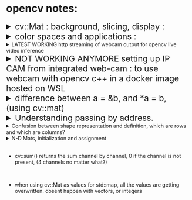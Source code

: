 # opencv notes:

<details>
<summary style="font-size:2.35vw"> cv::Mat : background, slicing, display : </summary>
reference : <a href="https://docs.opencv.org/4.x/d6/d6d/tutorial_mat_the_basic_image_container.html">cv::Mat tutorial docs</a> 

reference : <a href="https://docs.opencv.org/2.4/modules/core/doc/basic_structures.html#vec">cv::Mat tutorial docs (older)</a> 


1. Mat is the object used for storing images as arrays.

2. cv::MAT object consists of a header containing matrix details like matrix dimention details, storing method, pixel value array address.

3. using the copy constructor () / list intialization {} / assigment = will only copy header. i.e. in the below code, all 3 objects A, B, C point to the same pixel matrix. 

```cpp
Mat A, C;
A = imread(argv[1], IMREAD_COLOR); 
Mat B(A); 
C = A;
```

4. to make a copy of the pixel value matrix , shoude use <code> cv::Mat::clone() </code> <code> cv::Mat::copyTo() </code>

```cpp
Mat F = A.clone();
Mat G;
A.copyTo(G);
```

5. i) indexing a matrix, Vec3b is to read a 3channel point vector
```cpp
//  OUTPUT 1
int r = 140, c = 140, ch = 0; 
cout <<"\n\nOUTPUT 1\n\n";
for(; r < 145; r++)
{
    cout << "[";
    for(; c < 145; c++)
    {
        cout<<frame.at<Vec3b>(r,c) << ", ";
    }
    c = 140;
    cout << "],\n";
}

//  OUTPUT 2
cout <<"\n\nOUTPUT 2\n";
Mat vizslice(frame(Range(140,145) , Range(140,145)));
cout << "\nmatrix chunk : \n" << format(vizslice, Formatter::FMT_NUMPY ) <<"\n"; 
```
![Alt text](./images/image-20.png)

indexing element by element : 
```cpp
Mat procChannels[3];
split(frame, procChannels);
//r = row index, c = col index, ch = channel
static_cast<int>(procChannels[ch].at<uchar>(r,c))
```


5. ii) to **slice** Mat

```cpp
Mat frame;
*inputVideo >> frame;
Mat slice{frame(Range(140,145) , Range(140,145))};
```
![Alt text](./images/image.png)
(c*ch) * r ?


6. Mat with random values <code>cv::randu()</code>

```cpp
Mat R = Mat(3, 2, CV_8UC3);
randu(R, Scalar::all(0), Scalar::all(255));
```

7. <details><summary> Assignment of rows/columns and slices : 

<a href="https://docs.opencv.org/2.4/modules/core/doc/basic_structures.html#vec">extensive Mat tutorial </a>

rows/ cols: 

```cpp
// add the 5-th row, multiplied by 3 to the 3rd row
M.row(3) = M.row(3) + M.row(5)*3;

// now copy the 7-th column to the 1-st column
// M.col(1) = M.col(7); // this will not work
Mat M1 = M.col(1);
M.col(7).copyTo(M1);
```
slices:
```cpp
// create a new 320x240 image
Mat img(Size(320,240),CV_8UC3);
// select a ROI
Mat roi(img, Rect(10,10,100,100));
// fill the ROI with (0,255,0) (which is green in RGB space);
// the original 320x240 image will be modified
roi = Scalar(0,255,0);
```



8. formatting Mat dislay in cout :  <code>format(mat_name, Formatter::FMT_PYTHON)</code>

```cpp
Mat slice{frame(Range(140,145) , Range(140,145))};
cout << "\nmatrix chunk : \n" << format(slice Formatter::FMT_NUMPY ) <<"\n";
```
![Alt text](./images/image-1.png)

9. A Mapping of Type to Numbers in OpenCV
reference : <a href="https://gist.github.com/yangcha/38f2fa630e223a8546f9b48ebbb3e61a">Mat types</a>

| | C1 | C2 | C3 | C4
|---|---|---|---|---|
|CV_8U|	0|	8|	16|	24
|CV_8S|	1|	9|	17|	25
|CV_16U| 2|	10|	18|	26
|CV_16S| 3|	11|	19|	27
|CV_32S| 4|	12|	20|	28
|CV_32F| 5|	13|	21|	29
|CV_64F| 6|	14|	22|	30

10. \* operator does matrix multiplication not element wise.

11. <code> interim.convertTo(interim, CV_64F); </code> convert mats before processing and operating on them, or else crazy things happen 
<br>
</details>


<details>
<summary style="font-size:2.35vw"> color spaces and applications : </summary>

reference : <a href="https://docs.opencv.org/4.x/d6/d6d/tutorial_mat_the_basic_image_container.html">cv::Mat tutorial docs</a> 

- ***RGB*** is the most common as our eyes use something similar, however keep in mind that OpenCV standard display system composes colors using the BGR color space (red and blue channels are swapped places).
- The ***HSV*** and ***HLS*** decompose colors into their hue, saturation and value/luminance components, which is a more natural way for us to describe colors. You might, for example, dismiss the last component, making your algorithm less sensible to the light conditions of the input image.
- ***YCrCb*** is used by the popular JPEG image format.
- ***CIE L\*a\*b\**** is a perceptually uniform color space, which comes in handy if you need to measure the distance of a given color to another color.

</details>

<details><summary>LATEST WORKING http streaming of webcam output for opencv live video inference </summary>

- Go to the installation and setup repository, and find the coressponding folder.
- create conda env, configure what ever is needed by that subfolder.
- run main.py
- copy past <code> http://10.110.115.50:5000/ </code> in the browser or whatever looks like that from the output of main.py
- when the page opens, click open image in new tab.
- <code> http://10.110.115.50:5000/video_feed </code> the url for the feed should look something like this. use this as source for your 

```cpp
VID = "http://10.110.115.50:5000/video_feed"
cv::VideoCapture inputvideo(VID);
Mat frame;
*inputvideo >> frame
```
</details>
<details>
<summary style="font-size:2.35vw">NOT WORKING ANYMORE setting up IP CAM from integrated web-cam : to use webcam with opencv c++ in a docker image hosted on WSL</summary>
reference : <a href="https://www.youtube.com/watch?v=zd012EHvsIg">ip cam using VLC media player</a>

1. open vlc media player
2. goto media -> stream
3. goto capture device tab and select video device name, and audio device name.
4. click "advanced options" button in the same step and "tick" the device properties checkbox
5. click on the scroll down attached to the "stream" button, and click "stream"

![Alt text](./images/image-2.png)
6. at the source setting window, click next.
7. open the file scroll down and click **http** (change 1), 
8. click add, and type in the some name (referred to as \<some name\> from now on.), this will be part of the url.

 ![Alt text](./images/image-3.png)

9. select "video - H.264 + MP3 (MP4)" 

![Alt text](./images/image-5.png)

10. select **MP4/MOV** change(2)

![Alt text](./images/image-6.png)

11. click the "spanner" icon next to the previously set dropdown, go to each of the tabs in the configuration window, and apply settings as below : 

![Alt text](./images/image-7.png)

![Alt text](./images/image-8.png)

nothing needed for subtitles , because we dont have any

12. click save, and next

13. from the generated output string, copy the highlighted part. This part will be part of the stream's URL

![Alt text](./images/image-9.png)

14. click stream

15. a new window wil openup with video properties, click default, in both "Video Proc Amp" tab, and "Camera Control" tab.

![Alt text](./images/image-10.png)

16. click next / apply + ok

![Alt text](./images/image-11.png)

17. click apply + OK

17. the audio properties tab will open, click apply + OK in this tab as well.

![Alt text](./images/image-12.png)

18. check the vlc media player's window. the stream should have started :

![Alt text](./images/image-13.png)


19. find your ip address using the "ipconfig /all" command in cmd

20. search for this part of the output, and look under **IPv4 Address** for your IP address, which will be in the following format : xx.xxx.xxx.xx

![Alt text](./images/image-15.png)

21. your final ip camera url will be "http://\<ip address\>:8080/\<some name\>", (reffer previous steps for what \<some name\> is.)

22. Now you can do add use the below lines of code and have a valid object that returns frames from the ip camera, in your docker container.

```cpp
string vidPath = "http://<ip address>:8080/<some name>";
inputVideo = new VideoCapture(vidPath);
```
</details>

<details>
<summary style="font-size:2.35vw"> difference between a = &b, and *a = b, (using cv::mat)</summary>
reference : <a href="https://stackoverflow.com/a/13017187">discusssion forum</a>

```cpp
    Mat a = Mat(1,3,CV_8U, Scalar(1));
    Mat b = Mat(1,5,CV_8U, Scalar(0));
    Mat* aptr = &a;
    Mat* bptr = &b;
```

<code>aptr = &b;</code>
a's value is now the address if b. therefore:
- bptr should be = aptr
- aptr should now be pointing to b
- *bptr will point to b
- so both aptr, and btr points to b,
- a remains untouched.

![Alt text](./images/image-18.png)

<code>*aptr = b;</code>
- a should be overwritten by b, because initially *aptr = a
- aptr AKA late a's address, should now point to a copy of b.
-  bptr wasnt touched, so bptr will remain pointing to the original b .

![Alt text](./images/image-17.png)

</details>

<details>
<summary style="font-size:2.35vw">Understanding passing by address.</summary>

- when passed as address, although the addresses of actual parameters are copied to formal parameters, if the the formal parameter's values (these are pointers) are reassigned to point to a different address, the change WONT reflect in the actual parameters. DONT COUNT ON IT AGAIN.

- Also, DONT hesitate to pass <code>cv::Mat</code> by value, by doing so you are NOT passing the pixel value array, but just a class object that contains some details about the array, and the pointer to it, as mentioned above. Moreover, the size of mat is about the same for any Mat intance. For instance:

```cpp
*inputVideo >> frame;
Mat gblurr = Mat(5, 5, CV_32F, data);
cout << "\n\nfilter : dimentions : " << gblurr.size() << " object size : "<< sizeof(gblurr);
cout << "\nframe : dimentions : "<< frame.size() << " object size : " << sizeof(frame) << "\n\n"; 
```
![Alt text](./images/image-19.png)
</details>

<details><summary> Confusion between shape representation and definition, which are rows and which are columns? </summary>

The Definition of a Mat <code>Mat testmat = Mat(1, 5, CV_32FC1, Scalar(2));</code> is done as (rows, columns, type, value), but the <code>Mat.size()</code> function returns dims as [columns x rows], which causes a lot of confusion. check how the shape of the matrices look when they are multiplied, in the below image. 

```cpp
gblurr1dCh = Mat(1, 5, CV_32FC1, Scalar(2));
colSlice = Mat(640, 5, CV_32FC1, Scalar(3));

cout << "\n\n\nvisualizing shape in order of multiplication : "<< gblurr1dCh.size() <<" * "<<colSlice.t().size()<<"\n\n\n";

Mat prodtest =  gblurr1dCh * colSlice.t(); 

cout << format(prodtest, Formatter::FMT_NUMPY);
```

![Alt text](./images/image-21.png)

</details>

<details><summary> N-D Mats, initialization and assignment </summary>

<a href="https://docs.opencv.org/4.x/d3/d63/classcv_1_1Mat.html#aa90cea495029c7d1ee0a41361ccecdf3">accessing nd arrays using pointers as a long 1d array;</a>

<a href="https://forum.opencv.org/t/slicing-operation-help/13355/7"> Reference resource link </a>

relevant classes and functions : 
- <a href="https://docs.opencv.org/4.x/d3/d63/classcv_1_1Mat.html#ad543b6bd296ae1247032c750af4718e1">operator()()</a>

- <a href="https://docs.opencv.org/4.x/d3/d63/classcv_1_1Mat.html#a40b5b3371a9c2a4b2b8ce0c8068d7c96">locateROI()</a>

code sample : 

```cpp
const int sz[] = {3,8,8,5}; // slightly smaller for viz.
cv::Mat input_array(4,sz,CV_32F,cv::Scalar(1.0));
std::vector<cv::Range> ranges;
  ranges.push_back(cv::Range::all());
  ranges.push_back(cv::Range::all());
  ranges.push_back(cv::Range::all());
  ranges.push_back(cv::Range(0, 2));

cv::Mat subarray = input_array(ranges);
cout << subarray.size << endl;
subarray = subarray * 2; // some op
cout << Mat(8,8,CV_32F,input_array.ptr(0));
```




![Alt text](./images/image-22.png)


```cpp
cv::Mat largeMat = cv::Mat::zeros(500, 500, CV_8UC3);

cv::Mat smallMat = cv::Mat::zeros(100, 100, CV_8UC3);

smallMat.setTo(cv::Scalar(255, 0, 0)); // Blue 

cv::Rect roi(200, 200, smallMat.cols, smallMat.rows);

smallMat.copyTo(largeMat(roi));
```

![Alt text](./images/image-23.png)

</details>
<br>

- cv::sum() returns the sum channel by channel, 0 if the channel is not present, (4 channels no matter what?)

<br>

-  when using cv::Mat as values for std::map, all the values are getting overwritten. dosent happen with vectors, or integers

<br>
